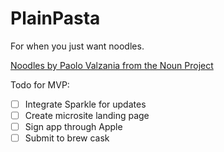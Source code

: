 # PlainPasta

For when you just want noodles.

[Noodles by Paolo Valzania from the Noun Project](https://thenounproject.com/search/?q=noodle&i=1681744)

Todo for MVP:

- [ ] Integrate Sparkle for updates
- [ ] Create microsite landing page
- [ ] Sign app through Apple
- [ ] Submit to brew cask
